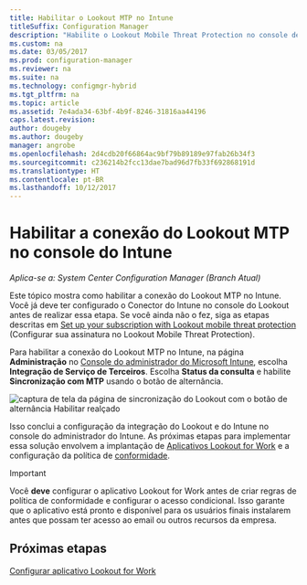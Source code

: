 ```yaml
---
title: Habilitar o Lookout MTP no Intune
titleSuffix: Configuration Manager
description: "Habilite o Lookout Mobile Threat Protection no console de administração do Intune."
ms.custom: na
ms.date: 03/05/2017
ms.prod: configuration-manager
ms.reviewer: na
ms.suite: na
ms.technology: configmgr-hybrid
ms.tgt_pltfrm: na
ms.topic: article
ms.assetid: 7e4ada34-63bf-4b9f-8246-31816aa44196
caps.latest.revision: 
author: dougeby
ms.author: dougeby
manager: angrobe
ms.openlocfilehash: 2d4cdb20f66864ac9bf79b89189e97fab26b34f3
ms.sourcegitcommit: c236214b2fcc13dae7bad96d7fb33f692868191d
ms.translationtype: HT
ms.contentlocale: pt-BR
ms.lasthandoff: 10/12/2017
---
```

# <a name="enable-lookout-mtp-connection-in-the-intune-admin-console"></a>Habilitar a conexão do Lookout MTP no console do Intune

*Aplica-se a: System Center Configuration Manager (Branch Atual)*

Este tópico mostra como habilitar a conexão do Lookout MTP no Intune. Você já deve ter configurado o Conector do Intune no console do Lookout antes de realizar essa etapa.  Se você ainda não o fez, siga as etapas descritas em [Set up your subscription with Lookout mobile threat protection](set-up-your-subscription-with-lookout.md) (Configurar sua assinatura no Lookout Mobile Threat Protection).

Para habilitar a conexão do Lookout MTP no Intune, na página **Administração** no [Console do administrador do Microsoft Intune](https://manage.microsoft.com), escolha **Integração de Serviço de Terceiros**. Escolha **Status da consulta** e habilite **Sincronização com MTP** usando o botão de alternância.

![captura de tela da página de sincronização do Lookout com o botão de alternância Habilitar realçado](media/lookout-intune-synchronization.png)

Isso conclui a configuração da integração do Lookout e do Intune no console do administrador do Intune.  As próximas etapas para implementar essa solução envolvem a implantação de [Aplicativos Lookout for Work](configure-and-deploy-lookout-for-work-apps.md) e a configuração da política de [conformidade](enable-device-threat-protection-rule-compliance-policy.md).

>[!IMPORTANT]
> Você **deve** configurar o aplicativo Lookout for Work antes de criar regras de política de conformidade e configurar o acesso condicional. Isso garante que o aplicativo está pronto e disponível para os usuários finais instalarem antes que possam ter acesso ao email ou outros recursos da empresa.

## <a name="next-steps"></a>Próximas etapas
[Configurar aplicativo Lookout for Work ](configure-and-deploy-lookout-for-work-apps.md)
